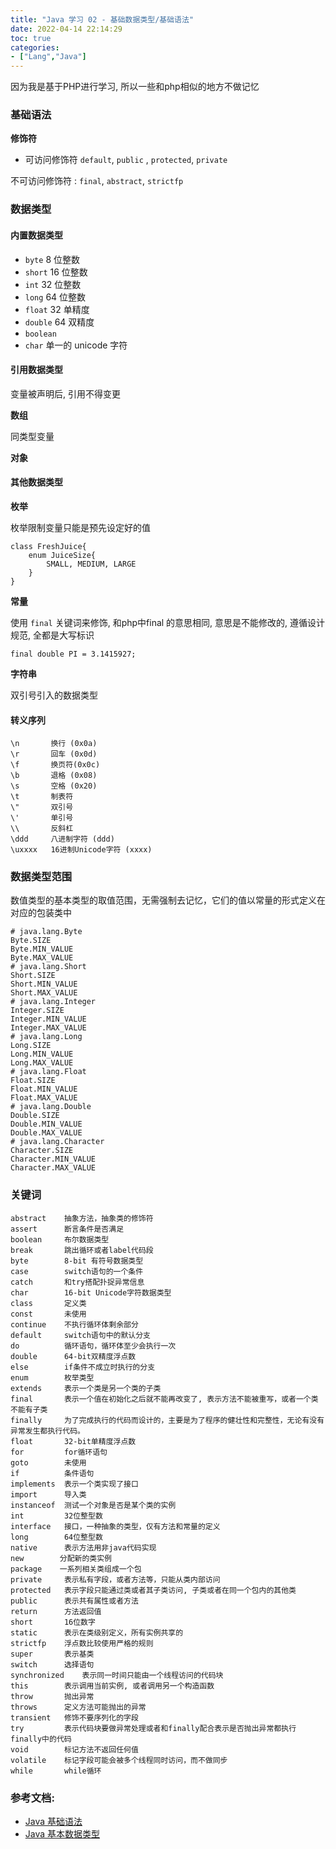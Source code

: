 ```yaml
---
title: "Java 学习 02 - 基础数据类型/基础语法"
date: 2022-04-14 22:14:29
toc: true
categories:
- ["Lang","Java"]
---
```


因为我是基于PHP进行学习, 所以一些和php相似的地方不做记忆




### 基础语法
**修饰符**

- 可访问修饰符 `default`, `public` , `protected`, `private`

不可访问修饰符 : `final`, `abstract`, `strictfp`

### 数据类型

#### 内置数据类型

- `byte` 8 位整数
- `short`      16 位整数
- `int` 32 位整数
- `long` 64 位整数
- `float` 32 单精度
- `double` 64 双精度
- `boolean`
- `char` 单一的 unicode 字符

#### 引用数据类型
变量被声明后, 引用不得变更

**数组**

同类型变量

**对象**

#### 其他数据类型
**枚举**

枚举限制变量只能是预先设定好的值
```
class FreshJuice{
    enum JuiceSize{
        SMALL, MEDIUM, LARGE
    }
}
```
**常量**

使用 `final` 关键词来修饰, 和php中final 的意思相同, 意思是不能修改的, 遵循设计规范, 全都是大写标识
```
final double PI = 3.1415927;
```
**字符串**

双引号引入的数据类型

#### 转义序列
```
\n       换行 (0x0a)
\r       回车 (0x0d)
\f       换页符(0x0c)
\b       退格 (0x08)
\s       空格 (0x20)
\t       制表符
\"       双引号
\'       单引号
\\       反斜杠
\ddd     八进制字符 (ddd)
\uxxxx   16进制Unicode字符 (xxxx)
```

### 数据类型范围
数值类型的基本类型的取值范围，无需强制去记忆，它们的值以常量的形式定义在对应的包装类中
```
# java.lang.Byte
Byte.SIZE
Byte.MIN_VALUE
Byte.MAX_VALUE
# java.lang.Short
Short.SIZE
Short.MIN_VALUE
Short.MAX_VALUE
# java.lang.Integer
Integer.SIZE
Integer.MIN_VALUE
Integer.MAX_VALUE
# java.lang.Long
Long.SIZE
Long.MIN_VALUE
Long.MAX_VALUE
# java.lang.Float
Float.SIZE
Float.MIN_VALUE
Float.MAX_VALUE
# java.lang.Double
Double.SIZE
Double.MIN_VALUE
Double.MAX_VALUE
# java.lang.Character
Character.SIZE
Character.MIN_VALUE
Character.MAX_VALUE
```

### 关键词
```
abstract    抽象方法，抽象类的修饰符
assert      断言条件是否满足
boolean     布尔数据类型
break       跳出循环或者label代码段
byte        8-bit 有符号数据类型
case        switch语句的一个条件
catch       和try搭配扑捉异常信息
char        16-bit Unicode字符数据类型
class       定义类
const       未使用
continue    不执行循环体剩余部分
default     switch语句中的默认分支
do          循环语句，循环体至少会执行一次
double      64-bit双精度浮点数
else        if条件不成立时执行的分支
enum        枚举类型
extends     表示一个类是另一个类的子类
final       表示一个值在初始化之后就不能再改变了, 表示方法不能被重写，或者一个类不能有子类
finally     为了完成执行的代码而设计的，主要是为了程序的健壮性和完整性，无论有没有异常发生都执行代码。
float       32-bit单精度浮点数
for         for循环语句
goto        未使用
if          条件语句
implements  表示一个类实现了接口
import      导入类
instanceof  测试一个对象是否是某个类的实例
int         32位整型数
interface   接口，一种抽象的类型，仅有方法和常量的定义
long        64位整型数
native		表示方法用非java代码实现
new        分配新的类实例
package    一系列相关类组成一个包
private		表示私有字段，或者方法等，只能从类内部访问
protected	表示字段只能通过类或者其子类访问, 子类或者在同一个包内的其他类
public		表示共有属性或者方法
return		方法返回值
short		16位数字
static		表示在类级别定义，所有实例共享的
strictfp	浮点数比较使用严格的规则
super		表示基类
switch		选择语句
synchronized	表示同一时间只能由一个线程访问的代码块
this		表示调用当前实例, 或者调用另一个构造函数
throw		抛出异常
throws		定义方法可能抛出的异常
transient	修饰不要序列化的字段
try			表示代码块要做异常处理或者和finally配合表示是否抛出异常都执行finally中的代码
void		标记方法不返回任何值
volatile	标记字段可能会被多个线程同时访问，而不做同步
while		while循环
```

### 参考文档:

- [Java 基础语法](http://www.runoob.com/java/java-basic-syntax.html)
- [Java 基本数据类型](http://www.runoob.com/java/java-basic-datatypes.html)

